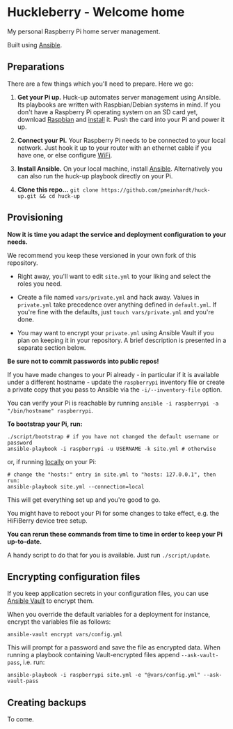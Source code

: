 # Huckleberry - Welcome home

My personal Raspberry Pi home server management.

Built using [Ansible](https://github.com/ansible/ansible).

## Preparations

There are a few things which you'll need to prepare. Here we go:

1. **Get your Pi up.** Huck-up automates server management using Ansible.
   Its playbooks are written with Raspbian/Debian systems in mind. If you don't
   have a Raspberry Pi operating system on an SD card yet, download
   [Raspbian](https://www.raspberrypi.org/downloads/raspbian/) and
   [install](https://www.raspberrypi.org/documentation/installation/installing-images/)
   it. Push the card into your Pi and power it up.

2. **Connect your Pi.** Your Raspberry Pi needs to be connected to your local
   network. Just hook it up to your router with an ethernet cable if you have
   one, or else configure
   [WiFi](https://www.raspberrypi.org/documentation/configuration/wireless/).

3. **Install Ansible.** On your local machine, install
   [Ansible](http://docs.ansible.com/ansible/intro_installation.html).
   Alternatively you can also run the huck-up playbook directly on your Pi.

4. **Clone this repo…**
   `git clone https://github.com/pmeinhardt/huck-up.git && cd huck-up`

## Provisioning

**Now it is time you adapt the service and deployment configuration to your
needs.**

We recommend you keep these versioned in your own fork of this repository.

- Right away, you'll want to edit `site.yml` to your liking
  and select the roles you need.

- Create a file named `vars/private.yml` and hack away. Values in `private.yml`
  take precedence over anything defined in `default.yml`. If you're fine with
  the defaults, just `touch vars/private.yml` and you're done.

- You may want to encrypt your `private.yml` using Ansible Vault if you plan on
  keeping it in your repository. A brief description is presented in a separate
  section below.

**Be sure not to commit passwords into public repos!**

If you have made changes to your Pi already - in particular if it is available
under a different hostname - update the `raspberrypi` inventory file or create
a private copy that you pass to Ansible via the `-i/--inventory-file` option.

You can verify your Pi is reachable by running
`ansible -i raspberrypi -a "/bin/hostname" raspberrypi`.

**To bootstrap your Pi, run:**

```shell
./script/bootstrap # if you have not changed the default username or password
ansible-playbook -i raspberrypi -u USERNAME -k site.yml # otherwise
```

or, if running [locally](http://docs.ansible.com/ansible/playbooks_delegation.html#local-playbooks) on your Pi:

```shell
# change the "hosts:" entry in site.yml to "hosts: 127.0.0.1", then run:
ansible-playbook site.yml --connection=local
```

This will get everything set up and you're good to go.

You might have to reboot your Pi for some changes to take effect,
e.g. the HiFiBerry device tree setup.

**You can rerun these commands from time to time
in order to keep your Pi up-to-date.**

A handy script to do that for you is available. Just run `./script/update`.

## Encrypting configuration files

If you keep application secrets in your configuration files, you can use
[Ansible Vault](http://docs.ansible.com/ansible/playbooks_vault.html) to
encrypt them.

When you override the default variables for a deployment for instance,
encrypt the variables file as follows:

```
ansible-vault encrypt vars/config.yml
```

This will prompt for a password and save the file as encrypted data.
When running a playbook containing Vault-encrypted files append
`--ask-vault-pass`, i.e. run:

```
ansible-playbook -i raspberrypi site.yml -e "@vars/config.yml" --ask-vault-pass
```

## Creating backups

To come.
